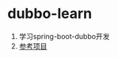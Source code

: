 # dubbo-learn
1. 学习spring-boot-dubbo开发
2. [参考项目](https://github.com/apache/incubator-dubbo-spring-boot-project "官方示例")